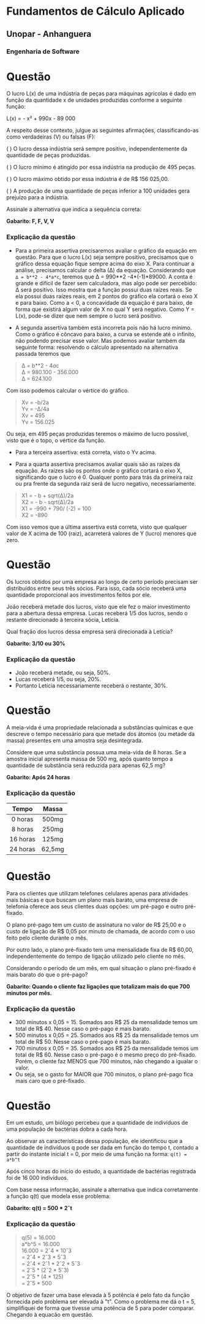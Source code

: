 # Fundamentos de Cálculo Aplicado
## Unopar - Anhanguera
### Engenharia de Software

# Questão
O lucro L(x) de uma indústria de peças para máquinas agrícolas é dado em função da quantidade x de unidades produzidas conforme a seguinte função:

L(x) = - x² + 990x - 89 000

A respeito desse contexto, julgue as seguintes afirmações, classificando-as como verdadeiras (V) ou falsas (F):

(  ) O lucro dessa indústria será sempre positivo, independentemente da quantidade de peças produzidas.

(  ) O lucro mínimo é atingido por essa indústria na produção de 495 peças.

(  ) O lucro máximo obtido por essa indústria é de R$ 156 025,00.

(  ) A produção de uma quantidade de peças inferior a 100 unidades gera prejuízo para a indústria.

Assinale a alternativa que indica a sequência correta:

**Gabarito: F, F, V, V**

### Explicação da questão
- Para a primeira assertiva precisaremos avaliar o gráfico da equação em questão. Para que o lucro L(x) seja sempre positivo, precisamos que o gráfico dessa equação fique sempre acima do eixo X. Para continuar a análise, precisamos calcular o delta (∆) da equação. Considerando que `∆ = b**2 - 4*a*c`, teremos que ∆ = 990**2 -4*(-1)*89000. 
A conta é grande e difícil de fazer sem calculadora, mas algo pode ser percebido: ∆ será positivo. Isso mostra que a função possui duas raízes reais. Se ela possui duas raízes reais, em 2 pontos do gráfico ela cortará o eixo X e para baixo. Como a < 0, a concavidade da equação é para baixo, de forma que existirá algum valor de X no qual Y será negativo. Como Y = L(x), pode-se dizer que nem sempre o lucro será positivo.

- A segunda assertiva também está incorreta pois não há lucro mínimo. Como o gráfico é côncavo para baixo, a curva se estende até o infinito, não podendo precisar esse valor. Mas podemos avaliar também da seguinte forma: resolvendo o cálculo apresentado na alternativa passada teremos que 
> ∆ = b**2 - 4*a*c\
∆ = 980.100 - 356.000\
∆ = 624.100

Com isso podemos calcular o vértice do gráfico.

> Xv = -b/2a\
Yv = -∆/4a\
Xv = 495\
Yv = 156.025

Ou seja, em 495 peças produzidas teremos o máximo de lucro possível, visto que é o topo, o vértice da função.

- Para a terceira assertiva: está correta, visto o Yv acima.

- Para a quarta assertiva precisamos avaliar quais são as raízes da equação. As raízes são os pontos onde o gráfico cortará o eixo X, significando que o lucro é 0. Qualquer ponto para trás da primeira raiz ou pra frente da segunda raiz será de lucro negativo, necessariamente.
> X1 = - b + sqrt(∆)/2a\
X2 = - b - sqrt(∆)/2a\
X1 = -990 + 790/ (-2) = 100\
X2 = -890

Com isso vemos que a última assertiva está correta, visto que qualquer valor de X acima de 100 (raiz), acarreterá valores de Y (lucro) menores que zero.

# Questão
Os lucros obtidos por uma empresa ao longo de certo período precisam ser distribuídos entre seus três sócios. Para isso, cada sócio receberá uma quantidade proporcional aos investimentos feitos por ele.

João receberá metade dos lucros, visto que ele fez o maior investimento para a abertura dessa empresa. Lucas receberá 1/5 dos lucros, sendo o restante direcionado à terceira sócia, Letícia.

Qual fração dos lucros dessa empresa será direcionada à Letícia?

**Gabarito: 3/10 ou 30%**

### Explicação da questão
- João receberá metade, ou seja, 50%.
- Lucas receberá 1/5, ou seja, 20%.
- Portanto Letícia necessariamente receberá o restante, 30%.

# Questão
A meia-vida é uma propriedade relacionada a substâncias químicas e que descreve o tempo necessário para que metade dos átomos (ou metade da massa) presentes em uma amostra seja desintegrada.

Considere que uma substância possua uma meia-vida de 8 horas. Se a amostra inicial apresenta massa de 500 mg, após quanto tempo a quantidade de substância será reduzida para apenas 62,5 mg?

**Gabarito: Após 24 horas**

### Explicação da questão
| Tempo | Massa |
| :---: | :---: |
| 0 horas| 500mg |
| 8 horas| 250mg |
| 16 horas | 125mg |
| 24 horas | 62,5mg |

# Questão
Para os clientes que utilizam telefones celulares apenas para atividades mais básicas e que buscam um plano mais barato, uma empresa de telefonia oferece aos seus clientes duas opções: um pré-pago e outro pré-fixado.

O plano pré-pago tem um custo de assinatura no valor de R$ 25,00 e o custo de ligação de R$ 0,05 por minuto de chamada, de acordo com o uso feito pelo cliente durante o mês.

Por outro lado, o plano pré-fixado tem uma mensalidade fixa de R$ 60,00, independentemente do tempo de ligação utilizado pelo cliente no mês.

Considerando o período de um mês, em qual situação o plano pré-fixado é mais barato do que o pré-pago?

**Gabarito: Quando o cliente faz ligações que totalizam mais do que 700 minutos por mês.**

### Explicação da questão
- 300 minutos x 0,05 = 15. Somados aos R$ 25 da mensalidade temos um total de R$ 40. Nesse caso o pré-pago é mais barato.
- 500 minutos x 0,05 = 25. Somados aos R$ 25 da mensalidade temos um total de R$ 50. Nesse caso o pré-pago é mais barato.
- 700 minutos x 0,05 = 35. Somados aos R$ 25 da mensalidade temos um total de R$ 60. Nesse caso o pré-pago é o mesmo preço do pré-fixado. Porém, o cliente faz MENOS que 700 minutos, não chegando a igualar o valor.
- Ou seja, se o gasto for MAIOR que 700 minutos, o plano pré-pago fica mais caro que o pré-fixado.

# Questão
Em um estudo, um biólogo percebeu que a quantidade de indivíduos de uma população de bactérias dobra a cada hora.

Ao observar as características dessa população, ele identificou que a quantidade de indivíduos q pode ser dada em função do tempo t, contado a partir do instante inicial t = 0, por meio de uma função na forma: `q(t) = a*b^t`

Após cinco horas do início do estudo, a quantidade de bactérias registrada foi de 16 000 indivíduos.

Com base nessa informação, assinale a alternativa que indica corretamente a função q(t) que modela esse problema:

**Gabarito: q(t) = 500 * 2ˆt**

### Explicação da questão
> q(5) = 16.000\
a*b^5 = 16.000\
16.000 = 2ˆ4 * 10ˆ3\
= 2ˆ4 * 2ˆ3 * 5ˆ3\
= 2ˆ4 * 2ˆ1 * 2ˆ2 * 5ˆ3\
= 2ˆ5 * (2ˆ2 * 5ˆ3)\
= 2ˆ5 * (4 * 125)\
= 2ˆ5 * 500

O objetivo de fazer uma base elevada à 5 potência é pelo fato da função fornecida pelo problema ser elevada à "t". Como o problema me dá o t = 5, simplifiquei de forma que tivesse uma potência de 5 para poder comparar. Chegando à equacão em questão. 